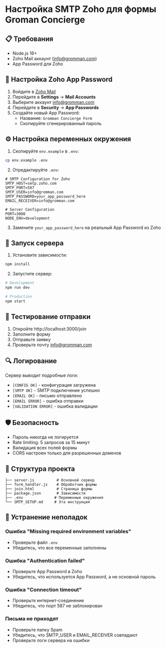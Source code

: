 # Настройка SMTP Zoho для формы Groman Concierge

## 📋 Требования

- Node.js 16+ 
- Zoho Mail аккаунт (info@gromman.com)
- App Password для Zoho

## 🔧 Настройка Zoho App Password

1. Войдите в [Zoho Mail](https://mail.zoho.com)
2. Перейдите в **Settings** → **Mail Accounts**
3. Выберите аккаунт info@gromman.com
4. Перейдите в **Security** → **App Passwords**
5. Создайте новый App Password:
   - Название: `Gromman Concierge Form`
   - Скопируйте сгенерированный пароль

## ⚙️ Настройка переменных окружения

1. Скопируйте `env.example` в `.env`:
```bash
cp env.example .env
```

2. Отредактируйте `.env`:
```env
# SMTP Configuration for Zoho
SMTP_HOST=smtp.zoho.com
SMTP_PORT=587
SMTP_USER=info@gromman.com
SMTP_PASSWORD=your_app_password_here
EMAIL_RECEIVER=info@gromman.com

# Server Configuration
PORT=3000
NODE_ENV=development
```

3. Замените `your_app_password_here` на реальный App Password из Zoho

## 🚀 Запуск сервера

1. Установите зависимости:
```bash
npm install
```

2. Запустите сервер:
```bash
# Development
npm run dev

# Production
npm start
```

## 📧 Тестирование отправки

1. Откройте http://localhost:3000/join
2. Заполните форму
3. Отправьте заявку
4. Проверьте почту info@gromman.com

## 🔍 Логирование

Сервер выводит подробные логи:

- `[CONFIG OK]` - конфигурация загружена
- `[SMTP OK]` - SMTP подключение успешно
- `[EMAIL OK]` - письмо отправлено
- `[EMAIL ERROR]` - ошибка отправки
- `[VALIDATION ERROR]` - ошибка валидации

## 🛡️ Безопасность

- Пароль никогда не логируется
- Rate limiting: 5 запросов за 15 минут
- Валидация всех полей формы
- CORS настроен только для разрешенных доменов

## 📁 Структура проекта

```
├── server.js          # Основной сервер
├── form_handler.js    # Обработчик формы
├── join.html          # Страница формы
├── package.json       # Зависимости
├── .env              # Переменные окружения
└── SMTP_SETUP.md     # Эта инструкция
```

## 🚨 Устранение неполадок

### Ошибка "Missing required environment variables"
- Проверьте файл `.env`
- Убедитесь, что все переменные заполнены

### Ошибка "Authentication failed"
- Проверьте App Password в Zoho
- Убедитесь, что используется App Password, а не основной пароль

### Ошибка "Connection timeout"
- Проверьте интернет-соединение
- Убедитесь, что порт 587 не заблокирован

### Письма не приходят
- Проверьте папку Spam
- Убедитесь, что SMTP_USER и EMAIL_RECEIVER совпадают
- Проверьте логи сервера на ошибки 